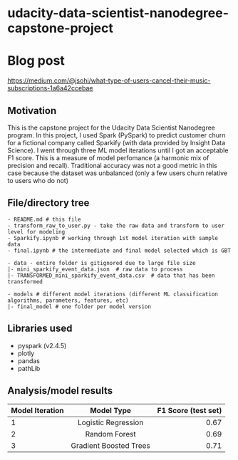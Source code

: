 # udacity-data-scientist-nanodegree-capstone-project

# Blog post

https://medium.com/@jsohi/what-type-of-users-cancel-their-music-subscriptions-1a6a42ccebae

## Motivation

This is the capstone project for the Udacity Data Scientist Nanodegree program. In this project, I used Spark (PySpark) to predict customer churn for a fictional company called Sparkify (with data provided by Insight Data Science). I went through three ML model iterations until I got an acceptable F1 score. This is a measure of model perfomance (a harmonic mix of precision and recall). Traditional accuracy was not a good metric in this case because the dataset was unbalanced (only a few users churn relative to users who do not)

## File/directory tree

```
- README.md # this file
- transform_raw_to_user.py - take the raw data and transform to user level for modeling
- Sparkify.ipynb # working through 1st model iteration with sample data
- final.ipynb # the intermediate and final model selected which is GBT

- data - entire folder is gitignored due to large file size
|- mini_sparkify_event_data.json  # raw data to process
|- TRANSFORMED_mini_sparkify_event_data.csv  # data that has been transformed

- models # different model iterations (different ML classification algorithms, parameters, features, etc)
|- final_model # one folder per model version
```

## Libraries used

* pyspark (v2.4.5)
* plotly
* pandas
* pathLib 

## Analysis/model results

| Model Iteration   |    Model Type  |  F1 Score (test set) |
|----------|:-------------:|------:|
| 1 | Logistic Regression | 0.67 |
| 2 | Random Forest   |  0.69 |
| 3 | Gradient Boosted Trees | 0.71 |
